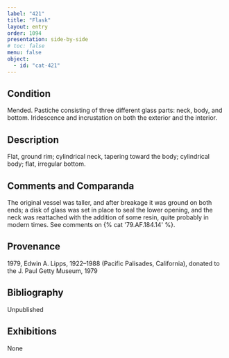 ```yaml
---
label: "421"
title: "Flask"
layout: entry
order: 1094
presentation: side-by-side
# toc: false
menu: false
object:
  - id: "cat-421"
---
```


## Condition

Mended. Pastiche consisting of three different glass parts: neck, body, and bottom. Iridescence and incrustation on both the exterior and the interior.

## Description

Flat, ground rim; cylindrical neck, tapering toward the body; cylindrical body; flat, irregular bottom.

## Comments and Comparanda

The original vessel was taller, and after breakage it was ground on both ends; a disk of glass was set in place to seal the lower opening, and the neck was reattached with the addition of some resin, quite probably in modern times. See comments on {% cat '79.AF.184.14' %}.

## Provenance

1979, Edwin A. Lipps, 1922–1988 (Pacific Palisades, California), donated to the J. Paul Getty Museum, 1979

## Bibliography

Unpublished

## Exhibitions

None